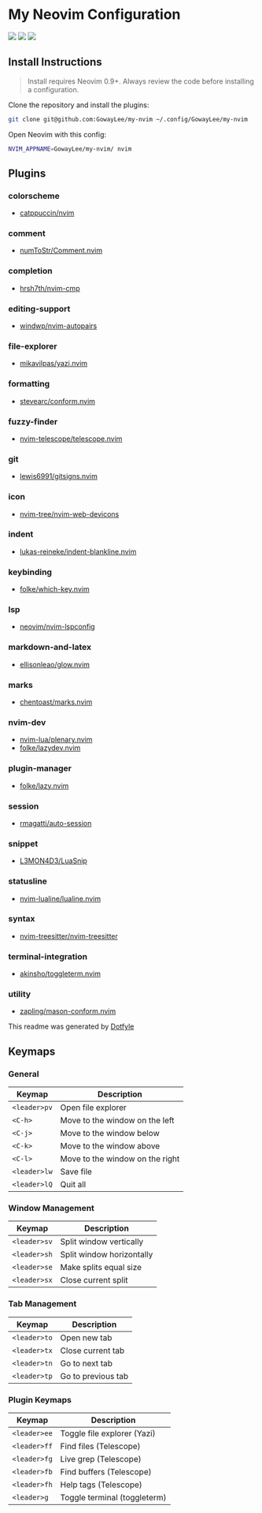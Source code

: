 # My Neovim Configuration

<a href="https://dotfyle.com/GowayLee/my-nvim"><img src="https://dotfyle.com/GowayLee/my-nvim/badges/plugins?style=flat" /></a>
<a href="https://dotfyle.com/GowayLee/my-nvim"><img src="https://dotfyle.com/GowayLee/my-nvim/badges/leaderkey?style=flat" /></a>
<a href="https://dotfyle.com/GowayLee/my-nvim"><img src="https://dotfyle.com/GowayLee/my-nvim/badges/plugin-manager?style=flat" /></a>


## Install Instructions

 > Install requires Neovim 0.9+. Always review the code before installing a configuration.

Clone the repository and install the plugins:

```sh
git clone git@github.com:GowayLee/my-nvim ~/.config/GowayLee/my-nvim
```

Open Neovim with this config:

```sh
NVIM_APPNAME=GowayLee/my-nvim/ nvim
```

## Plugins

### colorscheme

+ [catppuccin/nvim](https://dotfyle.com/plugins/catppuccin/nvim)
### comment

+ [numToStr/Comment.nvim](https://dotfyle.com/plugins/numToStr/Comment.nvim)
### completion

+ [hrsh7th/nvim-cmp](https://dotfyle.com/plugins/hrsh7th/nvim-cmp)
### editing-support

+ [windwp/nvim-autopairs](https://dotfyle.com/plugins/windwp/nvim-autopairs)
### file-explorer

+ [mikavilpas/yazi.nvim](https://dotfyle.com/plugins/mikavilpas/yazi.nvim)
### formatting

+ [stevearc/conform.nvim](https://dotfyle.com/plugins/stevearc/conform.nvim)
### fuzzy-finder

+ [nvim-telescope/telescope.nvim](https://dotfyle.com/plugins/nvim-telescope/telescope.nvim)
### git

+ [lewis6991/gitsigns.nvim](https://dotfyle.com/plugins/lewis6991/gitsigns.nvim)
### icon

+ [nvim-tree/nvim-web-devicons](https://dotfyle.com/plugins/nvim-tree/nvim-web-devicons)
### indent

+ [lukas-reineke/indent-blankline.nvim](https://dotfyle.com/plugins/lukas-reineke/indent-blankline.nvim)
### keybinding

+ [folke/which-key.nvim](https://dotfyle.com/plugins/folke/which-key.nvim)
### lsp

+ [neovim/nvim-lspconfig](https://dotfyle.com/plugins/neovim/nvim-lspconfig)
### markdown-and-latex

+ [ellisonleao/glow.nvim](https://dotfyle.com/plugins/ellisonleao/glow.nvim)
### marks

+ [chentoast/marks.nvim](https://dotfyle.com/plugins/chentoast/marks.nvim)
### nvim-dev

+ [nvim-lua/plenary.nvim](https://dotfyle.com/plugins/nvim-lua/plenary.nvim)
+ [folke/lazydev.nvim](https://dotfyle.com/plugins/folke/lazydev.nvim)
### plugin-manager

+ [folke/lazy.nvim](https://dotfyle.com/plugins/folke/lazy.nvim)
### session

+ [rmagatti/auto-session](https://dotfyle.com/plugins/rmagatti/auto-session)
### snippet

+ [L3MON4D3/LuaSnip](https://dotfyle.com/plugins/L3MON4D3/LuaSnip)
### statusline

+ [nvim-lualine/lualine.nvim](https://dotfyle.com/plugins/nvim-lualine/lualine.nvim)
### syntax

+ [nvim-treesitter/nvim-treesitter](https://dotfyle.com/plugins/nvim-treesitter/nvim-treesitter)
### terminal-integration

+ [akinsho/toggleterm.nvim](https://dotfyle.com/plugins/akinsho/toggleterm.nvim)
### utility

+ [zapling/mason-conform.nvim](https://dotfyle.com/plugins/zapling/mason-conform.nvim)

 This readme was generated by [Dotfyle](https://dotfyle.com)

## Keymaps

### General

| Keymap       | Description                     |
| ------------ | ------------------------------- |
| `<leader>pv` | Open file explorer              |
| `<C-h>`      | Move to the window on the left  |
| `<C-j>`      | Move to the window below        |
| `<C-k>`      | Move to the window above        |
| `<C-l>`      | Move to the window on the right |
| `<leader>lw`  | Save file                       |
| `<leader>lQ`  | Quit all                      |

### Window Management

| Keymap       | Description               |
| ------------ | ------------------------- |
| `<leader>sv` | Split window vertically   |
| `<leader>sh` | Split window horizontally |
| `<leader>se` | Make splits equal size    |
| `<leader>sx` | Close current split       |

### Tab Management

| Keymap       | Description        |
| ------------ | ------------------ |
| `<leader>to` | Open new tab       |
| `<leader>tx` | Close current tab  |
| `<leader>tn` | Go to next tab     |
| `<leader>tp` | Go to previous tab |

### Plugin Keymaps

| Keymap       | Description                  |
| ------------ | ---------------------------- |
| `<leader>ee` | Toggle file explorer (Yazi)  |
| `<leader>ff` | Find files (Telescope)       |
| `<leader>fg` | Live grep (Telescope)        |
| `<leader>fb` | Find buffers (Telescope)     |
| `<leader>fh` | Help tags (Telescope)        |
| `<leader>g`  | Toggle terminal (toggleterm) |
